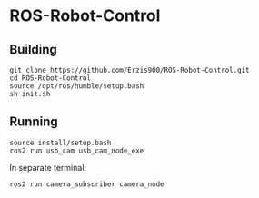 # ROS-Robot-Control

## Building
```
git clone https://github.com/Erzis900/ROS-Robot-Control.git
cd ROS-Robot-Control
source /opt/ros/humble/setup.bash
sh init.sh
```

## Running
```
source install/setup.bash
ros2 run usb_cam usb_cam_node_exe
```

In separate terminal:
```
ros2 run camera_subscriber camera_node
```
